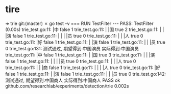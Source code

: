 # tire 

➜  trie git:(master) ✗ go test -v
=== RUN   TestFilter
--- PASS: TestFilter (0.00s)
	trie_test.go:11:  |中 false 1
	trie_test.go:11:  | |国 true 2
	trie_test.go:11:  | | |演 false 1
	trie_test.go:11:  | | | |员 true 0
	trie_test.go:11:  | | |人 true 0
	trie_test.go:11:  |好 false 1
	trie_test.go:11:  | |演 false 1
	trie_test.go:11:  | | |员 true 0
	trie_test.go:131: 测试通过, 期望得到:中国演员   实际得到:中国演员
	trie_test.go:11:  |中 false 1
	trie_test.go:11:  | |国 true 3
	trie_test.go:11:  | | |演 false 1
	trie_test.go:11:  | | | |员 true 0
	trie_test.go:11:  | | |人 true 0
	trie_test.go:11:  | | |商 false 1
	trie_test.go:11:  | | | |人 true 0
	trie_test.go:11:  |好 false 1
	trie_test.go:11:  | |演 false 1
	trie_test.go:11:  | | |员 true 0
	trie_test.go:142: 测试通过, 期望得到:中国商人   实际得到:中国商人
PASS
ok  	github.com/researchlab/experiments/detection/trie	0.002s

